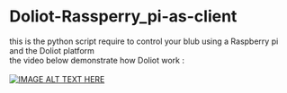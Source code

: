 # Doliot-Rassperry_pi-as-client
this is the python script require to control your blub using a Raspberry pi and the Doliot platform <br/>
the video below demonstrate how Doliot work : <br/> <br/>
[![IMAGE ALT TEXT HERE](https://img.youtube.com/vi/DavUFPt7fNs/0.jpg)](https://www.youtube.com/watch?v=DavUFPt7fNs)
